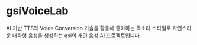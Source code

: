 # gsiVoiceLab
AI 기반 TTS와 Voice Conversion 기술을 활용해 좋아하는 목소리 스타일로 자연스러운 대화형 음성을 생성하는 gsi의 개인 음성 AI 프로젝트입니다.
